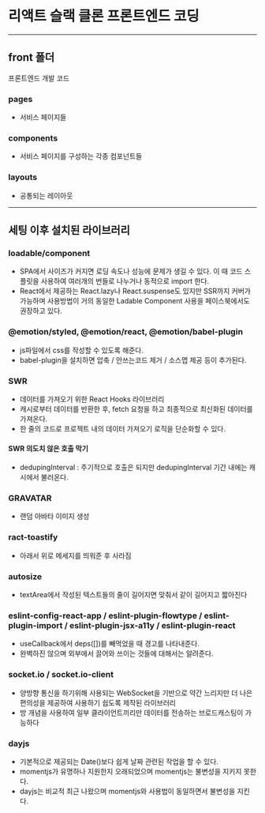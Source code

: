 # 리액트 슬랙 클론 프론트엔드 코딩

---

## front 폴더

프론트엔드 개발 코드

### pages

- 서비스 페이지들

### components

- 서비스 페이지를 구성하는 각종 컴포넌트들

### layouts

- 공통되는 레이아웃



---



## 세팅 이후 설치된 라이브러리


### loadable/component

- SPA에서 사이즈가 커지면 로딩 속도나 성능에 문제가 생길 수 있다. 이 때 코드 스플릿을 사용하여 여러개의 번들로 나누거나 동적으로 import 한다.
- React에서 제공하는 React.lazy나 React.suspense도 있지만 SSR까지 커버가 가능하며 사용방법이 거의 동일한 Ladable Component 사용을 페이스북에서도 권장하고 있다.


### @emotion/styled, @emotion/react, @emotion/babel-plugin

- js파일에서 css를 작성할 수 있도록 해준다.
- babel-plugin을 설치하면 압축 / 안쓰는코드 제거 / 소스맵 제공 등이 추가된다.


### SWR

- 데이터를 가져오기 위한 React Hooks 라이브러리
- 캐시로부터 데이터를 반환한 후, fetch 요청을 하고 최종적으로 최신화된 데이터를 가져온다.
- 한 줄의 코드로 프로젝트 내의 데이터 가져오기 로직을 단순화할 수 있다.


#### SWR 의도치 않은 호출 막기

- dedupingInterval : 주기적으로 호출은 되지만 dedupingInterval 기간 내에는 캐시에서 불러온다.


### GRAVATAR

- 랜덤 아바타 이미지 생성


### ract-toastify

- 아래서 위로 메세지를 띄워준 후 사라짐


### autosize

- textArea에서 작성된 텍스트들의 줄이 길어지면 맞춰서 같이 길어지고 짧아진다


### eslint-config-react-app / eslint-plugin-flowtype / eslint-plugin-import / eslint-plugin-jsx-a11y / eslint-plugin-react

- useCallback에서 deps([])를 빼먹었을 때 경고를 나타내준다.
- 완벽하진 않으며 외부에서 끌어와 쓰이는 것들에 대해서는 알려준다.


### socket.io / socket.io-client

- 양방향 통신을 하기위해 사용되는 WebSocket을 기반으로 약간 느리지만 더 나은 편의성을 제공하여 사용하기 쉽도록 제작된 라이브러리
- 방 개념을 사용하여 일부 클라이언트끼리만 데이터를 전송하는 브로드캐스팅이 가능하다



### dayjs

- 기본적으로 제공되는 Date()보다 쉽게 날짜 관련된 작업을 할 수 있다.
- momentjs가 유명하나 지원한지 오래되었으며 momentjs는 불변성을 지키지 못한다.
- dayjs는 비교적 최근 나왔으며 momentjs와 사용법이 동일하면서 불변성을 지킨다.